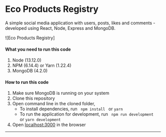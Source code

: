 # Eco Products Registry

A simple social media application with users, posts, likes and comments - developed using React, Node, Express and MongoDB. 

![Eco Products Registry]

#### What you need to run this code
1. Node (13.12.0)
2. NPM (6.14.4) or Yarn (1.22.4)
3. MongoDB (4.2.0)

####  How to run this code
1. Make sure MongoDB is running on your system 
2. Clone this repository
3. Open command line in the cloned folder,
   - To install dependencies, run ```  npm install  ``` or ``` yarn ```
   - To run the application for development, run ```  npm run development  ``` or ``` yarn development ```
4. Open [localhost:3000](http://localhost:3000/) in the browser
---- 